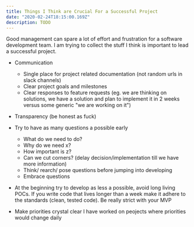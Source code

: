 ```yaml
---
title: Things I Think are Crucial For a Successful Project
date: "2020-02-24T18:15:00.169Z"
description: TODO
---
```


Good management can spare a lot of effort and frustration for a software development team.
I am trying to collect the stuff I think is important to lead a successful project.

- Communication
  - Single place for project related documentation (not random urls in slack channels)
  - Clear project goals and milestones
  - Clear responses to feature requests (eg. we are thinking on solutions, we have a solution and plan to implement it in 2 weeks versus some generic "we are working on it")
- Transparency (be honest as fuck)
- Try to have as many questions a possible early

  - What do we need to do?
  - Why do we need x?
  - How important is z?
  - Can we cut corners? (delay decision/implementation till we have more information)
  - Think/ rearch/ pose questions before jumping into developing
  - Embrace questions

- At the beginning try to develop as less a possible, avoid long living POCs. If you write code that lives longer than a week make it adhere to the standards (clean, tested code). Be really strict with your MVP
- Make priorities crystal clear
  I have worked on peojects where priorities would change daily
